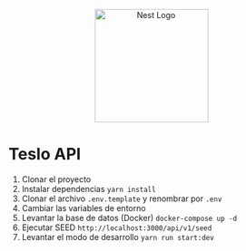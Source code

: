 <p align="center">
  <a href="http://nestjs.com/" target="blank"><img src="https://nestjs.com/img/logo-small.svg" width="200" alt="Nest Logo" /></a>
</p>

# Teslo API

1. Clonar el proyecto
2. Instalar dependencias
```yarn install```
3. Clonar el archivo ```.env.template``` y renombrar por ```.env```
4. Cambiar las variables de entorno
5. Levantar la base de datos (Docker)
```docker-compose up -d```
6. Ejecutar SEED 
```http://localhost:3000/api/v1/seed```
7. Levantar el modo de desarrollo
```yarn run start:dev```

